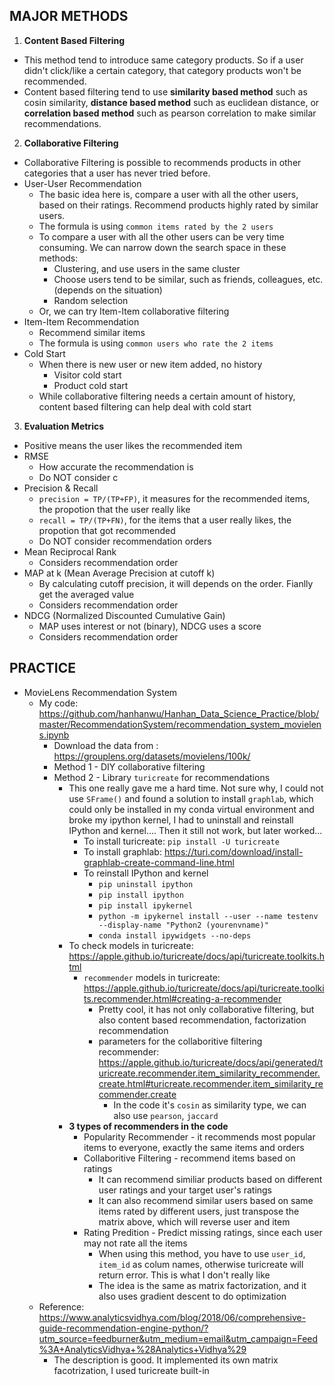 
## MAJOR METHODS

1. <b>Content Based Filtering</b>
* This method tend to introduce same category products. So if a user didn't click/like a certain category, that category products won't be recommended.
* Content based filtering tend to use <b>similarity based method</b> such as cosin similarity, <b>distance based method</b> such as euclidean distance, or <b>correlation based method</b> such as pearson correlation to make similar recommendations.
2. <b>Collaborative Filtering</b>
* Collaborative Filtering is possible to recommends products in other categories that a user has never tried before.
* User-User Recommendation
  * The basic idea here is, compare a user with all the other users, based on their ratings. Recommend products highly rated by similar users.
  * The formula is using `common items rated by the 2 users`
  * To compare a user with all the other users can be very time consuming. We can narrow down the search space in these methods:
    * Clustering, and use users in the same cluster
    * Choose users tend to be similar, such as friends, colleagues, etc. (depends on the situation)
    * Random selection
  * Or, we can try Item-Item collaborative filtering
* Item-Item Recommendation
  * Recommend similar items
  * The formula is using `common users who rate the 2 items`
* Cold Start
  * When there is new user or new item added, no history
    * Visitor cold start
    * Product cold start
  * While collaborative filtering needs a certain amount of history, content based filtering can help deal with cold start
  
3. <b>Evaluation Metrics</b>
* Positive means the user likes the recommended item
* RMSE
  * How accurate the recommendation is
  * Do NOT consider c
* Precision & Recall
  * `precision = TP/(TP+FP)`, it measures for the recommended items, the propotion that the user really like
  * `recall = TP/(TP+FN)`, for the items that a user really likes, the propotion that got recommended
  * Do NOT consider recommendation orders
* Mean Reciprocal Rank
   * Considers recommendation order
* MAP at k (Mean Average Precision at cutoff k)
  * By calculating cutoff precision, it will depends on the order. Fianlly get the averaged value
  * Considers recommendation order
* NDCG (Normalized Discounted Cumulative Gain)
  * MAP uses interest or not (binary), NDCG uses a score
  * Considers recommendation order
  
  
## PRACTICE

* MovieLens Recommendation System
  * My code: https://github.com/hanhanwu/Hanhan_Data_Science_Practice/blob/master/RecommendationSystem/recommendation_system_movielens.ipynb
    * Download the data from : https://grouplens.org/datasets/movielens/100k/
    * Method 1 - DIY collaborative filtering
    * Method 2 - Library `turicreate` for recommendations
      * This one really gave me a hard time. Not sure why, I could not use `SFrame()` and found a solution to install `graphlab`, which could only be installed in my conda virtual environment and broke my ipython kernel, I had to uninstall and reinstall IPython and kernel.... Then it still not work, but later worked...
        * To install turicreate: `pip install -U turicreate`
        * To install graphlab: https://turi.com/download/install-graphlab-create-command-line.html
        * To reinstall IPython and kernel
          * `pip uninstall ipython`
          * `pip install ipython`
          * `pip install ipykernel`
          * `python -m ipykernel install --user --name testenv --display-name "Python2 (yourenvname)"`
          * `conda install ipywidgets --no-deps`
      * To check models in turicreate: https://apple.github.io/turicreate/docs/api/turicreate.toolkits.html
        * `recommender` models in turicreate: https://apple.github.io/turicreate/docs/api/turicreate.toolkits.recommender.html#creating-a-recommender
          * Pretty cool, it has not only collaborative filtering, but also content based recommendation, factorization recommendation
          * parameters for the collaboritive filtering recommender: https://apple.github.io/turicreate/docs/api/generated/turicreate.recommender.item_similarity_recommender.create.html#turicreate.recommender.item_similarity_recommender.create
            * In the code it's `cosin` as similarity type, we can also use `pearson`, `jaccard`
      * <b>3 types of recommenders in the code</b>
        * Popularity Recommender - it recommends most popular items to everyone, exactly the same items and orders
        * Collaboritive Filtering - recommend items based on ratings
          * It can recommend similiar products based on different user ratings and your target user's ratings
          * It can also recommend similar users based on same items rated by different users, just transpose the matrix above, which will reverse user and item
        * Rating Predition - Predict missing ratings, since each user may not rate all the items
          * When using this method, you have to use `user_id`, `item_id` as colum names, otherwise turicreate will return error. This is what I don't really like
          * The idea is the same as matrix factorization, and it also uses gradient descent to do optimization
  * Reference: https://www.analyticsvidhya.com/blog/2018/06/comprehensive-guide-recommendation-engine-python/?utm_source=feedburner&utm_medium=email&utm_campaign=Feed%3A+AnalyticsVidhya+%28Analytics+Vidhya%29
    * The description is good. It implemented its own matrix facotrization, I used turicreate built-in
